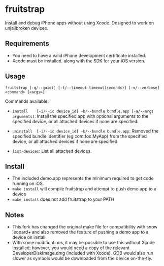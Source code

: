 fruitstrap
==========
Install and debug iPhone apps without using Xcode. Designed to work on unjailbroken devices.

## Requirements

* You need to have a valid iPhone development certificate installed.
* Xcode must be installed, along with the SDK for your iOS version.

## Usage

`fruitstrap [-q/--quiet] [-t/--timeout timeout(seconds)] [-v/--verbose] <command> [<args>]`

Commands available:

* `install    [-i/--id device_id] -b/--bundle bundle.app [-a/--args arguments]`:
   Install the specified app with optional arguments to the specified device, or all attached devices if none are specified. 

* `uninstall  [-i/--id device_id] -b/--bundle bundle.app`: 
  Removed the specified bundle identifier (eg com.foo.MyApp) from the specified device, or all attached devices if none are specified. 

* `list-devices`:
  List all attached devices. 


## Install

* The included demo.app represents the minimum required to get code running on iOS.
* `make install` will compile fruitstrap and attempt to push demo.app to a device
* `make install` does not add fruitstrap to your PATH


## Notes

* This fork has changed the original make file for compatibility with snow leopard+ and also removed the feature of pushing a demo app to a device on install
* With some modifications, it may be possible to use this without Xcode installed; however, you would need a copy of the relevant DeveloperDiskImage.dmg (included with Xcode). GDB would also run slower as symbols would be downloaded from the device on-the-fly.
